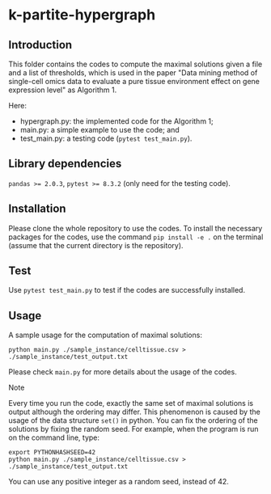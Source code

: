 # k-partite-hypergraph

## Introduction

This folder contains the codes to compute the maximal solutions given a file and a list of thresholds, which is used in the paper "Data mining method of single-cell omics data to evaluate a pure tissue environment effect on gene expression level" as Algorithm 1.

Here:
- hypergraph.py: the implemented code for the Algorithm 1; 
- main.py: a simple example to use the code; and
- test_main.py: a testing code (`pytest test_main.py`).

## Library dependencies 
`pandas >= 2.0.3`, `pytest >= 8.3.2` (only need for the testing code).

## Installation
Please clone the whole repository to use the codes. 
To install the necessary packages for the codes, use the command `pip install -e .` on the terminal (assume that the current directory is the repository).

## Test
Use `pytest test_main.py` to test if the codes are successfully installed.

## Usage
A sample usage for the computation of maximal solutions:

```
python main.py ./sample_instance/celltissue.csv > ./sample_instance/test_output.txt
```

Please check `main.py` for more details about the usage of the codes.

> [!NOTE]
> Every time you run the code, exactly the same set of maximal solutions is output although the ordering may differ.
> This phenomenon is caused by the usage of the data structure `set()` in python.
> You can fix the ordering of the solutions by fixing the random seed.
> For example, when the program is run on the command line, type:

```
export PYTHONHASHSEED=42
python main.py ./sample_instance/celltissue.csv > ./sample_instance/test_output.txt
```

You can use any positive integer as a random seed, instead of 42.
